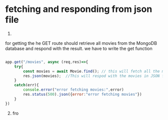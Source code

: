 # fetching and responding from json file
1) 
for getting the he GET route should retrieve all movies from the MongoDB database and respond with the result.
we have to write the get function 

```js

app.get("/movies", async (req,res)=>{
    try{
        const movies = await Movie.find(); // this will fetch all the movies from the database
        res.json(movies);  //This will respod with the movies in JSON format.
    }
    catch(err){
        console.error("error fetching movies:",error)
        res.status(500).json({error:"error fetching movies"})
    }
})
```

2) fro 